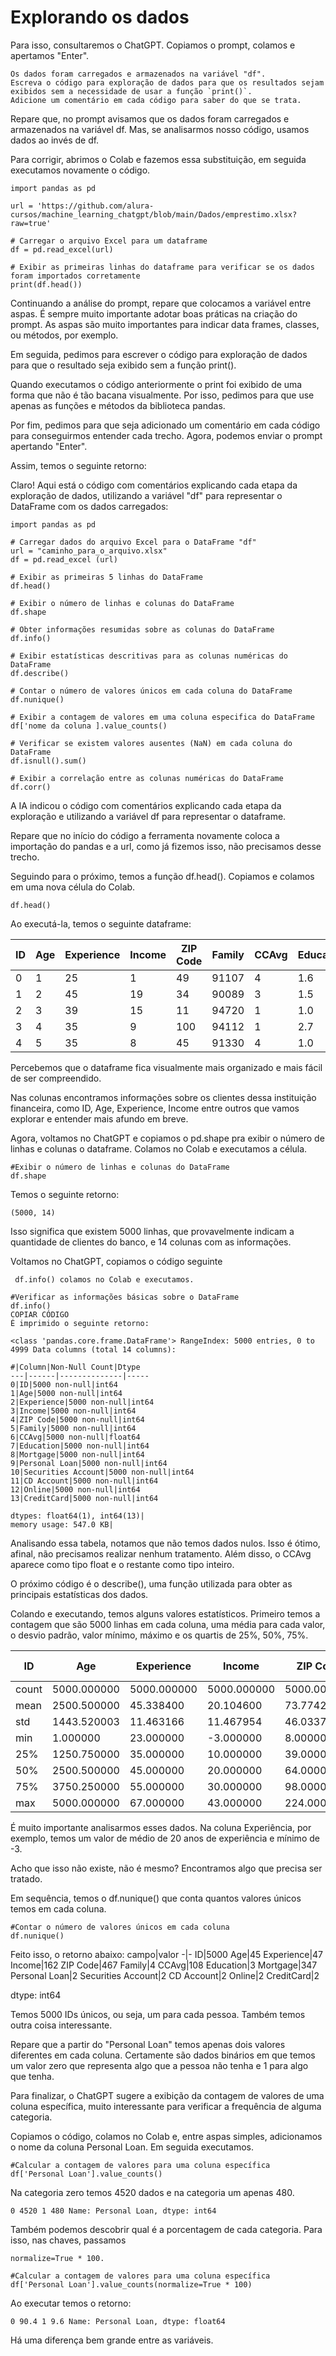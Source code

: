 # Explorando os dados

Para isso, consultaremos o ChatGPT. Copiamos o prompt, colamos e apertamos "Enter".

```
Os dados foram carregados e armazenados na variável "df".
Escreva o código para exploração de dados para que os resultados sejam exibidos sem a necessidade de usar a função `print()`.
Adicione um comentário em cada código para saber do que se trata.
```

Repare que, no prompt avisamos que os dados foram carregados e armazenados na variável df. Mas, se analisarmos nosso código, usamos dados ao invés de df.

Para corrigir, abrimos o Colab e fazemos essa substituição, em seguida executamos novamente o código.

```
import pandas as pd

url = 'https://github.com/alura-cursos/machine_learning_chatgpt/blob/main/Dados/emprestimo.xlsx?raw=true'

# Carregar o arquivo Excel para um dataframe
df = pd.read_excel(url)

# Exibir as primeiras linhas do dataframe para verificar se os dados foram importados corretamente
print(df.head())
```

Continuando a análise do prompt, repare que colocamos a variável entre aspas. É sempre muito importante adotar boas práticas na criação do prompt. As aspas são muito importantes para indicar data frames, classes, ou métodos, por exemplo.

Em seguida, pedimos para escrever o código para exploração de dados para que o resultado seja exibido sem a função print().

Quando executamos o código anteriormente o print foi exibido de uma forma que não é tão bacana visualmente. Por isso, pedimos para que use apenas as funções e métodos da biblioteca pandas.

Por fim, pedimos para que seja adicionado um comentário em cada código para conseguirmos entender cada trecho. Agora, podemos enviar o prompt apertando "Enter".

Assim, temos o seguinte retorno:

Claro! Aqui está o código com comentários explicando cada etapa da exploração de dados, utilizando a variável "df" para representar o DataFrame com os dados carregados:

```
import pandas as pd

# Carregar dados do arquivo Excel para o DataFrame "df" 
url = "caminho_para_o_arquivo.xlsx"
df = pd.read_excel (url)

# Exibir as primeiras 5 linhas do DataFrame
df.head()

# Exibir o número de linhas e colunas do DataFrame
df.shape

# Obter informações resumidas sobre as colunas do DataFrame
df.info()

# Exibir estatísticas descritivas para as colunas numéricas do DataFrame
df.describe()

# Contar o número de valores únicos em cada coluna do DataFrame
df.nunique()

# Exibir a contagem de valores em uma coluna especifica do DataFrame 
df['nome da coluna ].value_counts()

# Verificar se existem valores ausentes (NaN) em cada coluna do DataFrame
df.isnull().sum()

# Exibir a correlação entre as colunas numéricas do DataFrame
df.corr()
```

A IA indicou o código com comentários explicando cada etapa da exploração e utilizando a variável df para representar o dataframe.

Repare que no início do código a ferramenta novamente coloca a importação do pandas e a url, como já fizemos isso, não precisamos desse trecho.

Seguindo para o próximo, temos a função df.head(). Copiamos e colamos em uma nova célula do Colab.
```
df.head()
```
Ao executá-la, temos o seguinte dataframe:

|ID|Age|Experience|Income|ZIP Code|Family|CCAvg|Education|Mortgage|Personal Loan|Securities Account|CD Account|Online|CreditCard
|-|-|-|-|-|-|-|-|-|-|-|-|-|-|
|0|1|25|1|49|91107|4|1.6|1|0|0|1|0|0|0
|1|2|45|19|34|90089|3|1.5|1|0|0|1|0|0|0
|2|3|39|15|11|94720|1|1.0|1|0|0|0|0|0|0
|3|4|35|9|100|94112|1|2.7|2|0|0|0|0|0|0
|4|5|35|8|45|91330|4|1.0|2|0|0|0|0|0|1

Percebemos que o dataframe fica visualmente mais organizado e mais fácil de ser compreendido.

Nas colunas encontramos informações sobre os clientes dessa instituição financeira, como ID, Age, Experience, Income entre outros que vamos explorar e entender mais afundo em breve.

Agora, voltamos no ChatGPT e copiamos o pd.shape pra exibir o número de linhas e colunas o dataframe. Colamos no Colab e executamos a célula.

```
#Exibir o número de linhas e colunas do DataFrame
df.shape
```

Temos o seguinte retorno:
```
(5000, 14)
```

Isso significa que existem 5000 linhas, que provavelmente indicam a quantidade de clientes do banco, e 14 colunas com as informações.

Voltamos no ChatGPT, copiamos o código seguinte
```
 df.info() colamos no Colab e executamos.

#Verificar as informações básicas sobre o DataFrame
df.info()
COPIAR CÓDIGO
É imprimido o seguinte retorno:

<class 'pandas.core.frame.DataFrame'> RangeIndex: 5000 entries, 0 to 4999 Data columns (total 14 columns):

#|Column|Non-Null Count|Dtype
---|------|--------------|-----
0|ID|5000 non-null|int64
1|Age|5000 non-null|int64
2|Experience|5000 non-null|int64
3|Income|5000 non-null|int64
4|ZIP Code|5000 non-null|int64
5|Family|5000 non-null|int64
6|CCAvg|5000 non-null|float64
7|Education|5000 non-null|int64
8|Mortgage|5000 non-null|int64
9|Personal Loan|5000 non-null|int64
10|Securities Account|5000 non-null|int64
11|CD Account|5000 non-null|int64
12|Online|5000 non-null|int64
13|CreditCard|5000 non-null|int64

dtypes: float64(1), int64(13)|
memory usage: 547.0 KB|

```
Analisando essa tabela, notamos que não temos dados nulos. Isso é ótimo, afinal, não precisamos realizar nenhum tratamento. Além disso, o CCAvg aparece como tipo float e o restante como tipo inteiro.

O próximo código é o describe(), uma função utilizada para obter as principais estatísticas dos dados.

Colando e executando, temos alguns valores estatísticos. Primeiro temos a contagem que são 5000 linhas em cada coluna, uma média para cada valor, o desvio padrão, valor mínimo, máximo e os quartis de 25%, 50%, 75%.

|ID|Age|Experience|Income|ZIP Code|Family|CCAvg|Education|Mortgage|Personal Loan|Securities Account|CD Account|Online|CreditCard
|-|-|-|-|-|-|-|-|-|-|-|-|-|-|
count|5000.000000|5000.000000|5000.000000|5000.000000|5000.000000|5000.000000|5000.000000|5000.000000|5000.000000|5000.000000|5000.000000|5000.00000|5000.000000|5000.000000
mean|2500.500000|45.338400|20.104600|73.774200|93152.503000|2.396400|1.937913|1.881000|56.498800|0.096000|0.104400|0.06040|0.596800|0.294000
std|1443.520003|11.463166|11.467954|46.033729|2121.852197|1.147663|1.747666|0.839869|101.713802|0.294621|0.305809|0.23825|0.490589|0.455637
min|1.000000|23.000000|-3.000000|8.000000|9307.000000|1.000000|0.000000|1.000000|0.000000|0.000000|0.000000|0.00000|0.000000|0.000000
25%|1250.750000|35.000000|10.000000|39.000000|91911.000000|1.000000|0.700000|1.000000|0.000000|0.000000|0.000000|0.00000|0.000000|0.000000
50%|2500.500000|45.000000|20.000000|64.000000|93437.000000|2.000000|1.500000|2.000000|0.000000|0.000000|0.000000|0.00000|1.000000|0.000000
75%|3750.250000|55.000000|30.000000|98.000000|94608.000000|3.000000|2.500000|3.000000|101.000000|0.000000|0.000000|0.00000|1.000000|1.000000
max|5000.000000|67.000000|43.000000|224.000000|96651.000000|4.000000|10.000000|3.000000|635.000000|1.000000|1.000000|1.00000|1.000000|1.000000

É muito importante analisarmos esses dados. Na coluna Experiência, por exemplo, temos um valor de médio de 20 anos de experiência e mínimo de -3.

Acho que isso não existe, não é mesmo? Encontramos algo que precisa ser tratado.

Em sequência, temos o df.nunique() que conta quantos valores únicos temos em cada coluna.
```
#Contar o número de valores únicos em cada coluna
df.nunique()
```
Feito isso, o retorno abaixo:
campo|valor
-|-
ID|5000
Age|45
Experience|47
Income|162
ZIP Code|467
Family|4
CCAvg|108
Education|3
Mortgage|347
Personal Loan|2
Securities Account|2
CD Account|2
Online|2
CreditCard|2

dtype: int64

Temos 5000 IDs únicos, ou seja, um para cada pessoa. Também temos outra coisa interessante.

Repare que a partir do "Personal Loan" temos apenas dois valores diferentes em cada coluna. Certamente são dados binários em que temos um valor zero que representa algo que a pessoa não tenha e 1 para algo que tenha.

Para finalizar, o ChatGPT sugere a exibição da contagem de valores de uma coluna específica, muito interessante para verificar a frequência de alguma categoria.

Copiamos o código, colamos no Colab e, entre aspas simples, adicionamos o nome da coluna Personal Loan. Em seguida executamos.
```
#Calcular a contagem de valores para uma coluna específica
df['Personal Loan'].value_counts()
```

Na categoria zero temos 4520 dados e na categoria um apenas 480.
```
0 4520 1 480 Name: Personal Loan, dtype: int64
```

Também podemos descobrir qual é a porcentagem de cada categoria. Para isso, nas chaves, passamos 
```
normalize=True * 100.

#Calcular a contagem de valores para uma coluna específica
df['Personal Loan'].value_counts(normalize=True * 100)
```
Ao executar temos o retorno:
```
0 90.4 1 9.6 Name: Personal Loan, dtype: float64
```
Há uma diferença bem grande entre as variáveis.